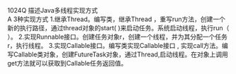 1024Q 描述Java多线程实现方式  
A 3种实现方式 
1.继承Thread。编写类，继承Thread ，重写run方法，创建一个新的执行路径，通过thread对象的start( )来启动任务。系统启动线程，执行run（ ）。 
2.实现Runnable接口。创建任务对象r，创建一个线程，并为其分配一个任务r，执行线程。 
3.实现Callable接口。编写类实现Callable接口 , 实现call方法。编写Callable类对象，创建FutureTask对象，通过Thread,启动线程。在对象上调用get方法就可以获取到Callable任务返回值。
